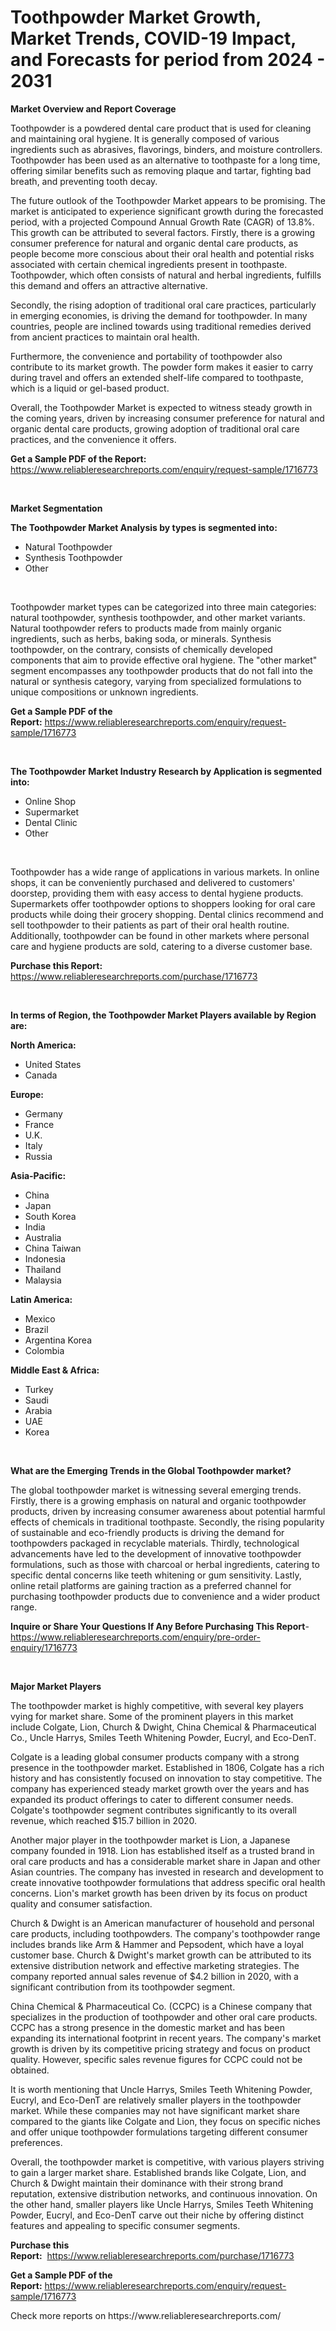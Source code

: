 <p><h1>Toothpowder Market Growth, Market Trends, COVID-19 Impact, and Forecasts for period from 2024 - 2031</h1></p><p><strong>Market Overview and Report Coverage</strong></p>
<p><p>Toothpowder is a powdered dental care product that is used for cleaning and maintaining oral hygiene. It is generally composed of various ingredients such as abrasives, flavorings, binders, and moisture controllers. Toothpowder has been used as an alternative to toothpaste for a long time, offering similar benefits such as removing plaque and tartar, fighting bad breath, and preventing tooth decay.</p><p>The future outlook of the Toothpowder Market appears to be promising. The market is anticipated to experience significant growth during the forecasted period, with a projected Compound Annual Growth Rate (CAGR) of 13.8%. This growth can be attributed to several factors. Firstly, there is a growing consumer preference for natural and organic dental care products, as people become more conscious about their oral health and potential risks associated with certain chemical ingredients present in toothpaste. Toothpowder, which often consists of natural and herbal ingredients, fulfills this demand and offers an attractive alternative.</p><p>Secondly, the rising adoption of traditional oral care practices, particularly in emerging economies, is driving the demand for toothpowder. In many countries, people are inclined towards using traditional remedies derived from ancient practices to maintain oral health.</p><p>Furthermore, the convenience and portability of toothpowder also contribute to its market growth. The powder form makes it easier to carry during travel and offers an extended shelf-life compared to toothpaste, which is a liquid or gel-based product.</p><p>Overall, the Toothpowder Market is expected to witness steady growth in the coming years, driven by increasing consumer preference for natural and organic dental care products, growing adoption of traditional oral care practices, and the convenience it offers.</p></p>
<p><strong>Get a Sample PDF of the Report:</strong> <a href="https://www.reliableresearchreports.com/enquiry/request-sample/1716773">https://www.reliableresearchreports.com/enquiry/request-sample/1716773</a></p>
<p>&nbsp;</p>
<p><strong>Market Segmentation</strong></p>
<p><strong>The Toothpowder Market Analysis by types is segmented into:</strong></p>
<p><ul><li>Natural Toothpowder</li><li>Synthesis Toothpowder</li><li>Other</li></ul></p>
<p>&nbsp;</p>
<p><p>Toothpowder market types can be categorized into three main categories: natural toothpowder, synthesis toothpowder, and other market variants. Natural toothpowder refers to products made from mainly organic ingredients, such as herbs, baking soda, or minerals. Synthesis toothpowder, on the contrary, consists of chemically developed components that aim to provide effective oral hygiene. The "other market" segment encompasses any toothpowder products that do not fall into the natural or synthesis category, varying from specialized formulations to unique compositions or unknown ingredients.</p></p>
<p><strong>Get a Sample PDF of the Report:</strong>&nbsp;<a href="https://www.reliableresearchreports.com/enquiry/request-sample/1716773">https://www.reliableresearchreports.com/enquiry/request-sample/1716773</a></p>
<p>&nbsp;</p>
<p><strong>The Toothpowder Market Industry Research by Application is segmented into:</strong></p>
<p><ul><li>Online Shop</li><li>Supermarket</li><li>Dental Clinic</li><li>Other</li></ul></p>
<p>&nbsp;</p>
<p><p>Toothpowder has a wide range of applications in various markets. In online shops, it can be conveniently purchased and delivered to customers' doorstep, providing them with easy access to dental hygiene products. Supermarkets offer toothpowder options to shoppers looking for oral care products while doing their grocery shopping. Dental clinics recommend and sell toothpowder to their patients as part of their oral health routine. Additionally, toothpowder can be found in other markets where personal care and hygiene products are sold, catering to a diverse customer base.</p></p>
<p><strong>Purchase this Report:</strong>&nbsp; <a href="https://www.reliableresearchreports.com/purchase/1716773">https://www.reliableresearchreports.com/purchase/1716773</a></p>
<p>&nbsp;</p>
<p><strong>In terms of Region, the Toothpowder Market Players available by Region are:</strong></p>
<p>
    <p> <strong> North America: </strong>
        <ul>
            <li>United States</li>
            <li>Canada</li>
        </ul>
        </p> 
    <p> <strong> Europe: </strong>
        <ul>
            <li>Germany</li>
            <li>France</li>
            <li>U.K.</li>
            <li>Italy</li>
            <li>Russia</li>
        </ul>
        </p> 
    <p> <strong> Asia-Pacific: </strong>
        <ul>
            <li>China</li>
            <li>Japan</li>
            <li>South Korea</li>
            <li>India</li>
            <li>Australia</li>
            <li>China Taiwan</li>
            <li>Indonesia</li>
            <li>Thailand</li>
            <li>Malaysia</li>
        </ul>
        </p> 
    <p> <strong> Latin America: </strong>
        <ul>
            <li>Mexico</li>
            <li>Brazil</li>
            <li>Argentina Korea</li>
            <li>Colombia</li>
        </ul>
        </p> 
    <p> <strong> Middle East & Africa: </strong>
        <ul>
            <li>Turkey</li>
            <li>Saudi</li>
            <li>Arabia</li>
            <li>UAE</li>
            <li>Korea</li>
        </ul>
    </p>
    </p>
<p>&nbsp;</p>
<p><strong>What are the Emerging Trends in the Global Toothpowder market?</strong></p>
<p><p>The global toothpowder market is witnessing several emerging trends. Firstly, there is a growing emphasis on natural and organic toothpowder products, driven by increasing consumer awareness about potential harmful effects of chemicals in traditional toothpaste. Secondly, the rising popularity of sustainable and eco-friendly products is driving the demand for toothpowders packaged in recyclable materials. Thirdly, technological advancements have led to the development of innovative toothpowder formulations, such as those with charcoal or herbal ingredients, catering to specific dental concerns like teeth whitening or gum sensitivity. Lastly, online retail platforms are gaining traction as a preferred channel for purchasing toothpowder products due to convenience and a wider product range.</p></p>
<p><strong>Inquire or Share Your Questions If Any Before Purchasing This Report</strong>- <a href="https://www.reliableresearchreports.com/enquiry/pre-order-enquiry/1716773">https://www.reliableresearchreports.com/enquiry/pre-order-enquiry/1716773</a></p>
<p>&nbsp;</p>
<p><strong>Major Market Players</strong></p>
<p><p>The toothpowder market is highly competitive, with several key players vying for market share. Some of the prominent players in this market include Colgate, Lion, Church & Dwight, China Chemical & Pharmaceutical Co., Uncle Harrys, Smiles Teeth Whitening Powder, Eucryl, and Eco-DenT.</p><p>Colgate is a leading global consumer products company with a strong presence in the toothpowder market. Established in 1806, Colgate has a rich history and has consistently focused on innovation to stay competitive. The company has experienced steady market growth over the years and has expanded its product offerings to cater to different consumer needs. Colgate's toothpowder segment contributes significantly to its overall revenue, which reached $15.7 billion in 2020.</p><p>Another major player in the toothpowder market is Lion, a Japanese company founded in 1918. Lion has established itself as a trusted brand in oral care products and has a considerable market share in Japan and other Asian countries. The company has invested in research and development to create innovative toothpowder formulations that address specific oral health concerns. Lion's market growth has been driven by its focus on product quality and consumer satisfaction.</p><p>Church & Dwight is an American manufacturer of household and personal care products, including toothpowders. The company's toothpowder range includes brands like Arm & Hammer and Pepsodent, which have a loyal customer base. Church & Dwight's market growth can be attributed to its extensive distribution network and effective marketing strategies. The company reported annual sales revenue of $4.2 billion in 2020, with a significant contribution from its toothpowder segment.</p><p>China Chemical & Pharmaceutical Co. (CCPC) is a Chinese company that specializes in the production of toothpowder and other oral care products. CCPC has a strong presence in the domestic market and has been expanding its international footprint in recent years. The company's market growth is driven by its competitive pricing strategy and focus on product quality. However, specific sales revenue figures for CCPC could not be obtained.</p><p>It is worth mentioning that Uncle Harrys, Smiles Teeth Whitening Powder, Eucryl, and Eco-DenT are relatively smaller players in the toothpowder market. While these companies may not have significant market share compared to the giants like Colgate and Lion, they focus on specific niches and offer unique toothpowder formulations targeting different consumer preferences.</p><p>Overall, the toothpowder market is competitive, with various players striving to gain a larger market share. Established brands like Colgate, Lion, and Church & Dwight maintain their dominance with their strong brand reputation, extensive distribution networks, and continuous innovation. On the other hand, smaller players like Uncle Harrys, Smiles Teeth Whitening Powder, Eucryl, and Eco-DenT carve out their niche by offering distinct features and appealing to specific consumer segments.</p></p>
<p><strong>Purchase this Report:</strong>&nbsp;&nbsp;<a href="https://www.reliableresearchreports.com/purchase/1716773">https://www.reliableresearchreports.com/purchase/1716773</a></p>
<p></p>
<p><strong>Get a Sample PDF of the Report:</strong>&nbsp;<a href="https://www.reliableresearchreports.com/enquiry/request-sample/1716773">https://www.reliableresearchreports.com/enquiry/request-sample/1716773</a></p>
<p>Check more reports on https://www.reliableresearchreports.com/</p>